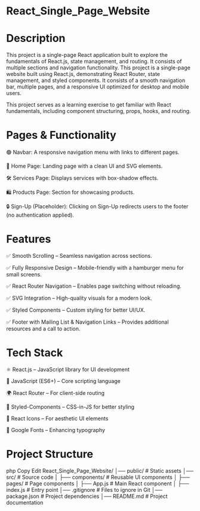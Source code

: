  # React_Single_Page_Website
 # **Description**
This project is a single-page React application built to explore the fundamentals of React.js, state management, and routing. It consists of multiple sections and navigation functionality.
This project is a single-page website built using React.js, demonstrating React Router, state management, and styled components. It consists of a smooth navigation bar, multiple pages, and a responsive UI optimized for desktop and mobile users.

This project serves as a learning exercise to get familiar with React fundamentals, including component structuring, props, hooks, and routing.

# Pages & Functionality
🟢 Navbar: A responsive navigation menu with links to different pages.

🏡 Home Page: Landing page with a clean UI and SVG elements.

🛠️ Services Page: Displays services with box-shadow effects.

🛍️ Products Page: Section for showcasing products.

🔒 Sign-Up (Placeholder): Clicking on Sign-Up redirects users to the footer (no authentication applied).

# Features
✅ Smooth Scrolling – Seamless navigation across sections.

✅ Fully Responsive Design – Mobile-friendly with a hamburger menu for small screens.

✅ React Router Navigation – Enables page switching without reloading.

✅ SVG Integration – High-quality visuals for a modern look.

✅ Styled Components – Custom styling for better UI/UX.

✅ Footer with Mailing List & Navigation Links – Provides additional resources and a call to action.

# Tech Stack
⚛️ React.js – JavaScript library for UI development

📜 JavaScript (ES6+) – Core scripting language

🌍 React Router – For client-side routing

🎨 Styled-Components – CSS-in-JS for better styling

🔗 React Icons – For aesthetic UI elements

📌 Google Fonts – Enhancing typography


#  Project Structure
php
Copy
Edit
React_Single_Page_Website/
│── public/                 # Static assets
│── src/                    # Source code
│   ├── components/         # Reusable UI components
│   ├── pages/              # Page components
│   ├── App.js              # Main React component
│   ├── index.js            # Entry point
│── .gitignore              # Files to ignore in Git
│── package.json            # Project dependencies
│── README.md               # Project documentation
